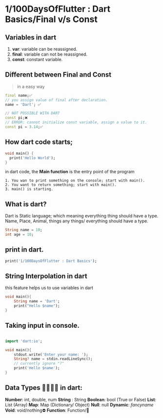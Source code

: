<!-- title: 1/100DaysOfFlutter : Dart Basics -->


# 1/100DaysOfFlutter : Dart Basics/Final v/s Const

## Variables in dart

1. **var**: variable can be reassigned.
2. **final**: variable can not be reassigned.
3. **const**: constant variable.

## Different between Final and Const
> in a easy way

```dart
final name;✅
// you assign value of final after declaration.
name = 'Dart'; ✅

// NOT POSSIBLE WITH DART
const pi;❌
// ERROR: cannot initialize const variable, assign a value to it.
const pi = 3.14;✅
```


## How dart code starts;
    
```dart 
void main() {
  print('Hello World');
}
```
in dart code, the **Main function** is the entry point of the program

    1. You wan to print something on the console; start with main().
    2. You want to return something; start with main().
    3. main() is starting.


## What is dart?
Dart is Static language; which meaning everything thing should have a type.
Name, Place, Animal, things
any things/ everything should have a type.

```dart
String name = 10;
int age = 10;
```

## print in dart.
    
```dart
print('1/100DaysOfFlutter : Dart Basics');
```

## String Interpolation in dart
this feature helps us to use variables in dart 

```dart
void main(){
    String name = 'Dart';
    print("Hello $name");
}
```

## Taking input in console.

```Dart

import 'dart:io';

void main(){
    stdout.write('Enter your name: ');
    String? name = stdin.readLineSync();
    // currently ignore "?"
    print('Hello $name');
}
```


## Data Types 🙈🙉🙊🐵 in dart: 

<!-- make a table with heading  datatype ; keyword  -->

**Number**: int, double, num
**String** : String
**Boolean**: bool (True or False)
**List**: List (Array)
**Map**: Map (Dictionary/ Object)
**Null**: null
**Dynamic**: *fancyname*
**Void**: void/nothing⛔
**Function**: Function/🤖

